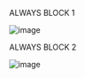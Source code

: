 ALWAYS BLOCK 1

![image](https://github.com/user-attachments/assets/998ed222-42ec-4832-b5c3-a7b23b862afc)

ALWAYS BLOCK 2

![image](https://github.com/user-attachments/assets/adecd758-76f1-40ef-a4fa-4348c1e0f630)
